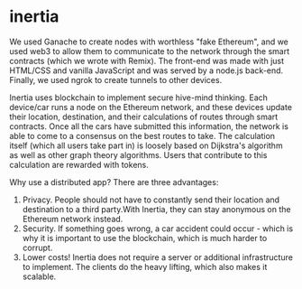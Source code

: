 # inertia
We used Ganache to create nodes with worthless "fake Ethereum", 
and we used web3 to allow them to communicate to the network through the smart contracts (which we wrote with Remix). 
The front-end was made with just HTML/CSS and vanilla JavaScript and was served by a node.js back-end. 
Finally, we used ngrok to create tunnels to other devices.

Inertia uses blockchain to implement secure hive-mind thinking. 
Each device/car runs a node on the Ethereum network, and these devices update their location, destination, and their calculations of routes through smart contracts. 
Once all the cars have submitted this information, the network is able to come to a consensus on the best routes to take. 
The calculation itself (which all users take part in) is loosely based on Dijkstra's algorithm as well as other graph theory algorithms. 
Users that contribute to this calculation are rewarded with tokens.

Why use a distributed app? There are three advantages:

1. Privacy. People should not have to constantly send their location and destination to a third party.With Inertia, they can stay anonymous on the Ethereum network instead.
2. Security. If something goes wrong, a car accident could occur - which is why it is important to use the blockchain, which is much harder to corrupt.
3. Lower costs! Inertia does not require a server or additional infrastructure to implement. The clients do the heavy lifting, which also makes it scalable.
